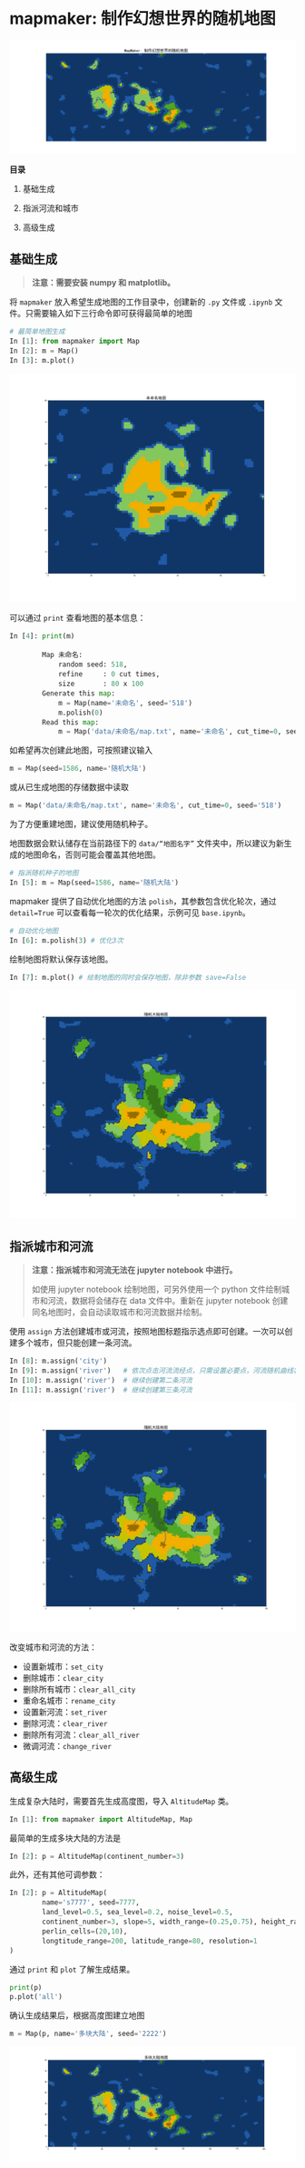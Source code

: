 # mapmaker: 制作幻想世界的随机地图

![MapMaker](MapMaker制作幻想世界的随机地图.png)

**目录**

1. 基础生成

1. 指派河流和城市

1. 高级生成

## 基础生成

> **注意：需要安装 numpy 和 matplotlib。**

将 `mapmaker` 放入希望生成地图的工作目录中，创建新的 `.py` 文件或 `.ipynb` 文件。只需要输入如下三行命令即可获得最简单的地图

```python
# 最简单地图生成
In [1]: from mapmaker import Map
In [2]: m = Map()
In [3]: m.plot()
```
![未命名地图](未命名地图.png)

可以通过 `print` 查看地图的基本信息：
```python
In [4]: print(m)

        Map 未命名: 
            random seed: 518, 
            refine     : 0 cut times, 
            size       : 80 x 100
        Generate this map: 
            m = Map(name='未命名', seed='518')
            m.polish(0)
        Read this map: 
            m = Map('data/未命名/map.txt', name='未命名', cut_time=0, seed='518')

```
如希望再次创建此地图，可按照建议输入
```python
m = Map(seed=1586, name='随机大陆')
```
或从已生成地图的存储数据中读取
```python
m = Map('data/未命名/map.txt', name='未命名', cut_time=0, seed='518')
```

为了方便重建地图，建议使用随机种子。

地图数据会默认储存在当前路径下的 `data/“地图名字”` 文件夹中，所以建议为新生成的地图命名，否则可能会覆盖其他地图。

```python
# 指派随机种子的地图
In [5]: m = Map(seed=1586, name='随机大陆')
```

mapmaker 提供了自动优化地图的方法 `polish`，其参数包含优化轮次，通过 `detail=True` 可以查看每一轮次的优化结果，示例可见 `base.ipynb`。

```python
# 自动优化地图
In [6]: m.polish(3) # 优化3次
```

绘制地图将默认保存该地图。
```python
In [7]: m.plot() # 绘制地图的同时会保存地图，除非参数 save=False
```
![无城市河流](无城市河流.png)

## 指派城市和河流

> **注意：指派城市和河流无法在 jupyter notebook 中进行。**
>  
> 如使用 jupyter notebook 绘制地图，可另外使用一个 python 文件绘制城市和河流，数据将会储存在 data 文件中。重新在 jupyter notebook 创建同名地图时，会自动读取城市和河流数据并绘制。

使用 `assign` 方法创建城市或河流，按照地图标题指示选点即可创建。一次可以创建多个城市，但只能创建一条河流。

```python
In [8]: m.assign('city')
In [9]: m.assign('river')   # 依次点击河流流经点，只需设置必要点，河流随机曲线将会自动随机创建
In [10]: m.assign('river')  # 继续创建第二条河流
In [11]: m.assign('river')  # 继续创建第三条河流
```

![随机大陆地图](随机大陆地图.png)

改变城市和河流的方法：
* 设置新城市：`set_city`
* 删除城市：`clear_city`
* 删除所有城市：`clear_all_city`
* 重命名城市：`rename_city`
* 设置新河流：`set_river`
* 删除河流：`clear_river`
* 删除所有河流：`clear_all_river`
* 微调河流：`change_river`

## 高级生成

生成复杂大陆时，需要首先生成高度图，导入 `AltitudeMap` 类。
```python
In [1]: from mapmaker import AltitudeMap, Map
```

最简单的生成多块大陆的方法是
```python
In [2]: p = AltitudeMap(continent_number=3)
```

此外，还有其他可调参数：
```python
In [2]: p = AltitudeMap(
        name='s7777', seed=7777,
        land_level=0.5, sea_level=0.2, noise_level=0.5, 
        continent_number=3, slope=5, width_range=(0.25,0.75), height_range=(0.25,0.75),
        perlin_cells=(20,10), 
        longtitude_range=200, latitude_range=80, resolution=1
)
```

通过 `print` 和 `plot` 了解生成结果。
```python
print(p)
p.plot('all')
```

确认生成结果后，根据高度图建立地图
```python
m = Map(p, name='多块大陆', seed='2222')
```

![多块大陆地图](多块大陆地图.png)
